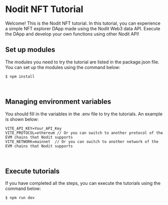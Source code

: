 # Nodit NFT Tutorial

Welcome! This is the Nodit NFT tutorial. In this tutorial, you can experience a simple NFT explorer DApp made using the Nodit Web3 data API. Execute the DApp and develop your own functions using other Nodit API!

## Set up modules

The modules you need to try the tutorial are listed in the package.json file. You can set up the modules using the command below:

```
$ npm install
```

<br />

## Managing environment variables

You should fill in the variables in the .env file to try the tutorials. An example is shown below:

```
VITE_API_KEY=Your_API_Key
VITE_PROTOCOL=ethereum // Or you can switch to another protocol of the EVM chains that Nodit supports
VITE_NETWORK=mainnet  // Or you can switch to another network of the EVM chains that Nodit supports
```

<br />

## Execute tutorials

If you have completed all the steps, you can execute the tutorials using the command below:

```
$ npm run dev
```

